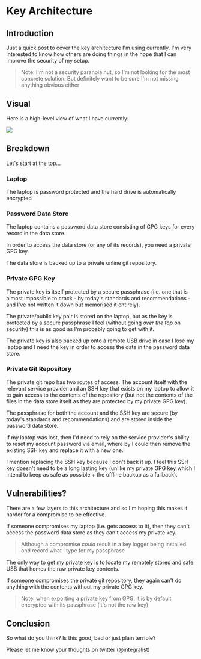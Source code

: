 # Key Architecture

## Introduction

Just a quick post to cover the key architecture I'm using currently. I'm very interested to know how others are doing things in the hope that I can improve the security of my setup.

> Note: I'm not a security paranoia nut, so I'm not looking for the most concrete solution. But definitely want to be sure I'm not missing anything obvious either

## Visual

Here is a high-level view of what I have currently:

<a href="../../images/key-architecture.png">
    <img src="../../images/key-architecture.png">
</a>

## Breakdown

Let's start at the top...

### Laptop

The laptop is password protected and the hard drive is automatically encrypted

### Password Data Store

The laptop contains a password data store consisting of GPG keys for every record in the data store.

In order to access the data store (or any of its records), you need a private GPG key.

The data store is backed up to a private online git repository.

### Private GPG Key

The private key is itself protected by a secure passphrase (i.e. one that is almost impossible to crack - by today's standards and recommendations - and I've not written it down but memorised it entirely).

The private/public key pair is stored on the laptop, but as the key is protected by a secure passphrase I feel (without going _over the top_ on security) this is as good as I'm probably going to get with it.

The private key is also backed up onto a remote USB drive in case I lose my laptop and I need the key in order to access the data in the password data store.

### Private Git Repository

The private git repo has two routes of access. The account itself with the relevant service provider and an SSH key that exists on my laptop to allow it to gain access to the contents of the repository (but not the contents of the files in the data store itself as they are protected by my private GPG key).

The passphrase for both the account and the SSH key are secure (by today's standards and recommendations) and are stored inside the password data store.

If my laptop was lost, then I'd need to rely on the service provider's ability to reset my account password via email, where by I could then remove the existing SSH key and replace it with a new one.

I mention replacing the SSH key because I don't back it up. I feel this SSH key doesn't need to be a long lasting key (unlike my private GPG key which I intend to keep as safe as possible + the offline backup as a fallback).

## Vulnerabilities?

There are a few layers to this architecture and so I'm hoping this makes it harder for a compromise to be effective.

If someone compromises my laptop (i.e. gets access to it), then they can't access the password data store as they can't access my private key.

> Although a compromise _could_ result in a key logger being installed and record what I type for my passphrase

The only way to get my private key is to locate my remotely stored and safe USB that homes the raw private key contents.

If someone compromises the private git repository, they again can't do anything with the contents without my private GPG key.

> Note: when exporting a private key from GPG, it is by default encrypted with its passphrase (it's not the raw key)

## Conclusion

So what do you think? Is this good, bad or just plain terrible?

Please let me know your thoughts on twitter ([@integralist](https://twitter.com/integralist))
